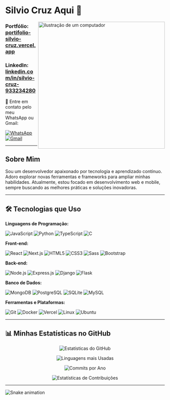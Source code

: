 # Silvio Cruz Aqui 👋
<img src="https://raw.githubusercontent.com/MicaelliMedeiros/micaellimedeiros/master/image/computer-illustration.png" alt="ilustração de um computador" width="400px" align="right"/>

### Portfólio: [portifolio-silvio-cruz.vercel.app](https://portifolio-silvio-cruz.vercel.app/)
### LinkedIn: [linkedin.com/in/silvio-cruz-933234280](https://www.linkedin.com/in/silvio-cruz-933234280/)

<p align="left">💌 Entre em contato pelo meu WhatsApp ou Gmail:</p>

<a href="https://wa.me/5511999999999">
  <img src="https://img.shields.io/badge/-WhatsApp-25d366?style=flat-square&labelColor=25d366&logo=whatsapp&logoColor=white" alt="WhatsApp"/>
</a>
<a href="mailto:silviocruz0508@gmail.com">
  <img src="https://img.shields.io/badge/-Gmail-D14836?style=flat-square&logo=gmail&logoColor=white" alt="Gmail"/>
</a>

---

## Sobre Mim
Sou um desenvolvedor apaixonado por tecnologia e aprendizado contínuo. Adoro explorar novas ferramentas e frameworks para ampliar minhas habilidades. Atualmente, estou focado em desenvolvimento web e mobile, sempre buscando as melhores práticas e soluções inovadoras.

---

## 🛠️ Tecnologias que Uso
**Linguagens de Programação:**

![JavaScript](https://img.shields.io/badge/-JavaScript-F7DF1E?style=flat-square&logo=javascript&logoColor=black) 
![Python](https://img.shields.io/badge/-Python-3776AB?style=flat-square&logo=python&logoColor=white) 
![TypeScript](https://img.shields.io/badge/-TypeScript-3178C6?style=flat-square&logo=typescript&logoColor=white)
![C](https://img.shields.io/badge/-C-A8B9CC?style=flat-square&logo=c&logoColor=black)

**Front-end:**

![React](https://img.shields.io/badge/-React-61DAFB?style=flat-square&logo=react&logoColor=black) 
![Next.js](https://img.shields.io/badge/-Next.js-000000?style=flat-square&logo=nextdotjs&logoColor=white) 
![HTML5](https://img.shields.io/badge/-HTML5-E34F26?style=flat-square&logo=html5&logoColor=white) 
![CSS3](https://img.shields.io/badge/-CSS3-1572B6?style=flat-square&logo=css3&logoColor=white)
![Sass](https://img.shields.io/badge/-Sass-CC6699?style=flat-square&logo=sass&logoColor=white)
![Bootstrap](https://img.shields.io/badge/-Bootstrap-563D7C?style=flat-square&logo=bootstrap&logoColor=white)

**Back-end:**

![Node.js](https://img.shields.io/badge/-Node.js-339933?style=flat-square&logo=nodedotjs&logoColor=white) 
![Express.js](https://img.shields.io/badge/-Express.js-000000?style=flat-square&logo=express&logoColor=white) 
![Django](https://img.shields.io/badge/-Django-092E20?style=flat-square&logo=django&logoColor=white)
![Flask](https://img.shields.io/badge/-Flask-000000?style=flat-square&logo=flask&logoColor=white)

**Banco de Dados:**

![MongoDB](https://img.shields.io/badge/-MongoDB-47A248?style=flat-square&logo=mongodb&logoColor=white) 
![PostgreSQL](https://img.shields.io/badge/-PostgreSQL-336791?style=flat-square&logo=postgresql&logoColor=white) 
![SQLite](https://img.shields.io/badge/-SQLite-003B57?style=flat-square&logo=sqlite&logoColor=white)
![MySQL](https://img.shields.io/badge/-MySQL-4479A1?style=flat-square&logo=mysql&logoColor=white)

**Ferramentas e Plataformas:**

![Git](https://img.shields.io/badge/-Git-F05032?style=flat-square&logo=git&logoColor=white) 
![Docker](https://img.shields.io/badge/-Docker-2496ED?style=flat-square&logo=docker&logoColor=white) 
![Vercel](https://img.shields.io/badge/-Vercel-000000?style=flat-square&logo=vercel&logoColor=white)
![Linux](https://img.shields.io/badge/-Linux-FCC624?style=flat-square&logo=linux&logoColor=black)
![Ubuntu](https://img.shields.io/badge/-Ubuntu-E95420?style=flat-square&logo=ubuntu&logoColor=white)

---

## 📊 Minhas Estatísticas no GitHub
<p align="center">
  <img src="https://github-readme-stats.vercel.app/api?username=SilvioCruzDeveloper&show_icons=true&theme=radical" alt="Estatísticas do GitHub"/>
</p>
<p align="center">
  <img src="https://github-readme-stats.vercel.app/api/top-langs/?username=SilvioCruzDeveloper&layout=compact&theme=radical" alt="Linguagens mais Usadas"/>
</p>
<p align="center">
  <img src="https://github-readme-streak-stats.herokuapp.com/?user=SilvioCruzDeveloper&theme=radical" alt="Commits por Ano"/>
</p>
<p align="center">
  <img src="https://github-contributor-stats.vercel.app/api?username=SilvioCruzDeveloper&theme=radical" alt="Estatísticas de Contribuições"/>
</p>

---

![Snake animation](https://github.com/SilvioCruzDeveloper/SilvioCruzDeveloper/blob/output/github-contribution-grid-snake.svg)
